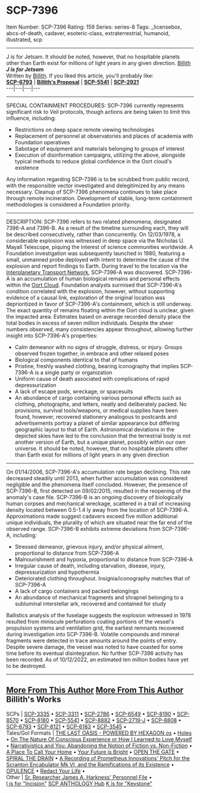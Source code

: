 # SCP-7396
Item Number: SCP-7396
Rating: 159
Series: series-8
Tags: _licensebox, abcs-of-death, cadaver, esoteric-class, extraterrestrial, humanoid, illustrated, scp

---

J is for Jetsam. It should be noted, however, that no hospitable planets other than Earth exist for millions of light years in any given direction.
[Billith](javascript:;)
**_J is for Jetsam_**  
Written by [Billith](https://scp-wiki.wikidot.com/sr-researcher-james-a-harkness-personnel-file).
If you liked this article, you'll probably like:  
**[SCP-6793](/scp-6793)** | **[Billith's Proposal](https://scp-wiki.wikidot.com/billiths-proposal)** | **[SCP-5541](/scp-5541)** | **[SCP-2921](/scp-2921)**  
---|---|---|---  
  

* * *
SPECIAL CONTAINMENT PROCEDURES: SCP-7396 currently represents significant risk to Veil protocols, though actions are being taken to limit this influence, including:
  * Restrictions on deep space remote viewing technologies
  * Replacement of personnel at observatories and places of academia with Foundation operatives
  * Sabotage of equipment and materials belonging to groups of interest
  * Execution of disinformation campaigns, utilizing the above, alongside typical methods to reduce global confidence in the Oort cloud's existence

Any information regarding SCP-7396 is to be scrubbed from public record, with the responsible vector investigated and delegitimized by any means necessary. Cleanup of SCP-7396 phenomena continues to take place through remote incineration.
Development of stable, long-term containment methodologies is considered a Foundation priority.
  

* * *
DESCRIPTION: SCP-7396 refers to two related phenomena, designated 7396-A and 7396-B. As a result of the timeline surrounding each, they will be described consecutively, rather than concurrently.
On 12/03/1978, a considerable explosion was witnessed in deep space via the Nicholas U. Mayall Telescope, piquing the interest of science communities worldwide. A Foundation investigation was subsequently launched in 1980, featuring a small, unmanned probe deployed with intent to determine the cause of the explosion and report findings to Earth.
During travel to the location via the [Interplanetary Transport Network](https://en.m.wikipedia.org/wiki/Interplanetary_Transport_Network), SCP-7396-A was discovered.
SCP-7396-A is an accumulation of human biological remains and personal effects within the [Oort Cloud](https://en.m.wikipedia.org/wiki/Oort_cloud). Foundation analysts surmised that SCP-7396-A's condition correlated with the explosion, however, without supporting evidence of a causal link, exploration of the original location was deprioritized in favor of SCP-7396-A's containment, which is still underway.
The exact quantity of remains floating within the Oort cloud is unclear, given the impacted area. Estimates based on average recorded density place the total bodies in excess of seven million individuals. Despite the sheer numbers observed, many consistencies appear throughout, allowing further insight into SCP-7396-A's properties:
  * Calm demeanor with no signs of struggle, distress, or injury. Groups observed frozen together, in embrace and other relaxed poses
  * Biological components identical to that of humans
  * Pristine, freshly washed clothing, bearing iconography that implies SCP-7396-A is a single party or organization
  * Uniform cause of death associated with complications of rapid depressurization
  * A lack of escape pods, wreckage, or spacesuits
  * An abundance of cargo containing various personal effects such as clothing, photographs, and letters, neatly and deliberately packed. No provisions, survival tools/weapons, or medical supplies have been found, however, recovered stationery analogous to postcards and advertisements portray a planet of similar appearance but differing geographic layout to that of Earth. Astronomical deviations in the depicted skies have led to the conclusion that the terrestrial body is not another version of Earth, but a unique planet, possibly within our own universe. It should be noted, however, that no hospitable planets other than Earth exist for millions of light years in any given direction

  

* * *
On 01/14/2006, SCP-7396-A's accumulation rate began declining. This rate decreased steadily until 2013, when further accumulation was considered negligible and the phenomena itself concluded. However, the presence of SCP-7396-B, first detected on 09/02/2015, resulted in the reopening of the anomaly's case file.
SCP-7396-B is an ongoing discovery of biologically human corpses and mechanical wreckage, scattered in a trail of increasing density located between 0.5-1.4 ly away from the location of SCP-7396-A. Approximations made suggest cadavers exceed five million additional unique individuals, the plurality of which are situated near the far end of the observed range.
SCP-7396-B exhibits extreme deviations from SCP-7396-A, including:
  * Stressed demeanor, grievous injury, and/or physical ailment, proportional to distance from SCP-7396-A
  * Malnourishment and hypoxia, proportional to distance from SCP-7396-A
  * Irregular cause of death, including starvation, disease, injury, depressurization and hypothermia
  * Deteriorated clothing throughout. Insignia/iconography matches that of SCP-7396-A
  * A lack of cargo containers and packed belongings
  * An abundance of mechanical fragments and shrapnel belonging to a subluminal interstellar ark, recovered and contained for study

Ballistics analysis of the fuselage suggests the explosion witnessed in 1978 resulted from miniscule perforations coating portions of the vessel's propulsion systems and ventilation grid, the earliest remnants recovered during investigation into SCP-7396-B. Volatile compounds and mineral fragments were detected in trace amounts around the points of entry. Despite severe damage, the vessel was noted to have coasted for some time before its eventual disintegration.
No further SCP-7396 activity has been recorded. As of 10/12/2022, an estimated ten million bodies have yet to be destroyed.
  

* * *
[More From This Author](javascript:;)
[More From This Author](javascript:;)
Billith's Works  
---  
SCPs |  [SCP-3335](/scp-3335) • [SCP-3311](/scp-3311) • [SCP-2786](/scp-2786) • [SCP-6549](/scp-6549) • [SCP-8190](/scp-8190) • [SCP-8570](/scp-8570) • [SCP-8180](/scp-8180) • [SCP-5541](/scp-5541) • [SCP-8882](/scp-8882) • [SCP-2719-J](/scp-2719-j) • [SCP-8808](/scp-8808) • [SCP-6793](/scp-6793) • [SCP-8121](/scp-8121) • [SCP-6183](/scp-6183) • [SCP-3545](/scp-3545) •  
Tales/GoI Formats |  [THE LAST OASIS - POWERED BY HEXAGON os](/the-last-oasis) • [Holes](/holes) • [On The Nature Of Conscious Experience or How I Learned to Love Myself](/on-the-nature-of-conscious-experience) • [Narrativistics and You: Abandoning the Notion of Fiction vs. Non-Fiction](/narrativistics-and-you) • [A Place To Call Your Home](/a-place-to-call-your-home) • [Your Future is Bright](/your-future-is-bright) • [OPEN THE GATE](/open-the-gate) • [SPIRAL THE DRAIN](/spiral-the-drain) • [A Recording of Prometheus Innovations' Pitch for the Scranton Encabulator Mk VI, and the Ramifications of its Existence](/scranton-encabulator) • [OPULENCE](/opulence) • [Redact Your Life](/redact-your-life) •  
Other |  [Sr. Researcher James A. Harkness' Personnel File](/sr-researcher-james-a-harkness-personnel-file) •  
[I is for "Incision"](/scp-7340)
[SCP ANTHOLOGY Hub](/scp-anthology-hub)
[K is for "Keystone"](/scp-7432)
  